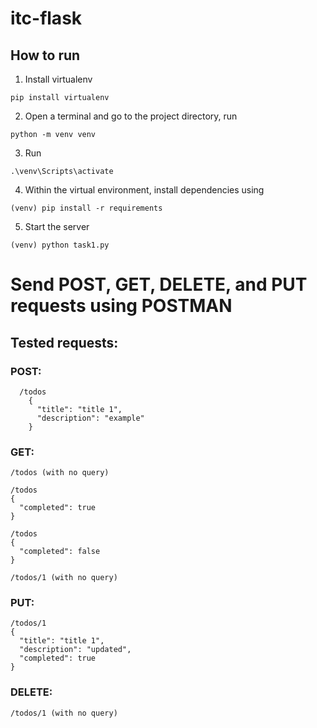# itc-flask
## How to run
1. Install virtualenv
```
pip install virtualenv
```
2. Open a terminal and go to the project directory, run
```
python -m venv venv
```
3. Run
```
.\venv\Scripts\activate
```
4. Within the virtual environment, install dependencies using
```
(venv) pip install -r requirements
```
5. Start the server
```
(venv) python task1.py
```
# Send POST, GET, DELETE, and PUT requests using POSTMAN
## Tested requests:
### POST:
```
  /todos
    {
      "title": "title 1",
      "description": "example"
    }
```
### GET:
```
/todos (with no query)

/todos
{
  "completed": true
}

/todos
{
  "completed": false
}

/todos/1 (with no query)
```
### PUT:
```
/todos/1
{
  "title": "title 1",
  "description": "updated",
  "completed": true
}
```
### DELETE:
```
/todos/1 (with no query)
```

      
